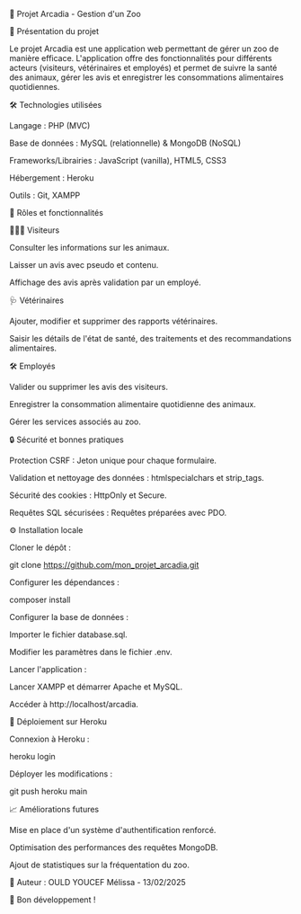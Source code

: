 🦁 Projet Arcadia - Gestion d'un Zoo

📖 Présentation du projet

Le projet Arcadia est une application web permettant de gérer un zoo de manière efficace. L'application offre des fonctionnalités pour différents acteurs (visiteurs, vétérinaires et employés) et permet de suivre la santé des animaux, gérer les avis et enregistrer les consommations alimentaires quotidiennes.

🛠️ Technologies utilisées

Langage : PHP (MVC)

Base de données : MySQL (relationnelle) & MongoDB (NoSQL)

Frameworks/Librairies : JavaScript (vanilla), HTML5, CSS3

Hébergement : Heroku

Outils : Git, XAMPP

👥 Rôles et fonctionnalités

🧑‍🤝‍🧑 Visiteurs

Consulter les informations sur les animaux.

Laisser un avis avec pseudo et contenu.

Affichage des avis après validation par un employé.

🩺 Vétérinaires

Ajouter, modifier et supprimer des rapports vétérinaires.

Saisir les détails de l'état de santé, des traitements et des recommandations alimentaires.

🛠️ Employés

Valider ou supprimer les avis des visiteurs.

Enregistrer la consommation alimentaire quotidienne des animaux.

Gérer les services associés au zoo.

🔒 Sécurité et bonnes pratiques

Protection CSRF : Jeton unique pour chaque formulaire.

Validation et nettoyage des données : htmlspecialchars et strip_tags.

Sécurité des cookies : HttpOnly et Secure.

Requêtes SQL sécurisées : Requêtes préparées avec PDO.

⚙️ Installation locale

Cloner le dépôt :

git clone https://github.com/mon_projet_arcadia.git

Configurer les dépendances :

composer install

Configurer la base de données :

Importer le fichier database.sql.

Modifier les paramètres dans le fichier .env.

Lancer l'application :

Lancer XAMPP et démarrer Apache et MySQL.

Accéder à http://localhost/arcadia.

🚀 Déploiement sur Heroku

Connexion à Heroku :

heroku login

Déployer les modifications :

git push heroku main

📈 Améliorations futures

Mise en place d'un système d'authentification renforcé.

Optimisation des performances des requêtes MongoDB.

Ajout de statistiques sur la fréquentation du zoo.

🔔 Auteur : OULD YOUCEF Mélissa - 13/02/2025

🎯 Bon développement !


